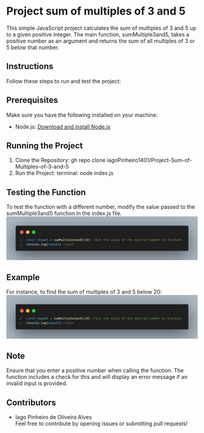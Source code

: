 # Project sum of multiples of 3 and 5
This simple JavaScript project calculates the sum of multiples of 3 and 5 up to a given positive integer. The main function, sumMultiple3and5, takes a positive number as an argument and returns the sum of all multiples of 3 or 5 below that number.

## Instructions
Follow these steps to run and test the project:

## Prerequisites
Make sure you have the following installed on your machine:

- Node.js: <a href="https://nodejs.org/en/download/current">Download and install Node.js</a>

## Running the Project

1. Clone the Repository: gh repo clone iagoPinheiro1401/Project-Sum-of-Multiples-of-3-and-5
2. Run the Project: terminal: node index.js

## Testing the Function
To test the function with a different number, modify the value passed to the sumMultiple3and5 function in the index.js file. 
![exit](./assets/exit.png)

## Example
For instance, to find the sum of multiples of 3 and 5 below 20:
![example](./assets//example.png)

## Note
Ensure that you enter a positive number when calling the function. The function includes a check for this and will display an error message if an invalid input is provided.

## Contributors
- Iago Pinheiro de Oliveira Alves<br>
Feel free to contribute by opening issues or submitting pull requests!
